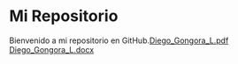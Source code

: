 # Mi Repositorio  
Bienvenido a mi repositorio en GitHub.[Diego_Gongora_L.pdf](https://github.com/user-attachments/files/18817422/Diego_Gongora_L.pdf)
[Diego_Gongora_L.docx](https://github.com/user-attachments/files/18817397/Diego_Gongora_L.docx)
